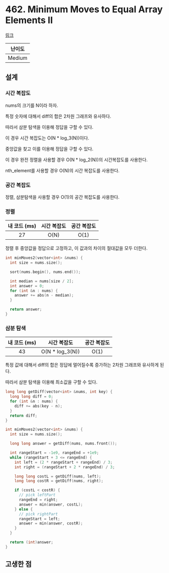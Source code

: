 # 462. Minimum Moves to Equal Array Elements II

[링크](https://leetcode.com/problems/minimum-moves-to-equal-array-elements-ii/)

| 난이도 |
| :----: |
| Medium |

## 설계

### 시간 복잡도

nums의 크기를 N이라 하자.

특정 숫자에 대해서 diff의 합은 2차원 그래프와 유사하다.

따라서 삼분 탐색을 이용해 정답을 구할 수 있다.

이 경우 시간 복잡도는 O(N \* log_3(N))이다.

중앙값을 찾고 이를 이용해 정답을 구할 수 있다.

이 경우 완전 정렬을 사용할 경우 O(N \* log_2(N))의 시간복잡도를 사용한다.

nth_element를 사용할 경우 O(N)의 시간 복잡도를 사용한다.

### 공간 복잡도

정렬, 삼분탐색을 사용할 경우 O(1)의 공간 복잡도를 사용한다.

### 정렬

| 내 코드 (ms) | 시간 복잡도 | 공간 복잡도 |
| :----------: | :---------: | :---------: |
|      27      |    O(N)     |    O(1)     |

정렬 후 중앙값을 정답으로 고정하고, 이 값과의 차이의 절대값을 모두 더한다.

```cpp
int minMoves2(vector<int> &nums) {
  int size = nums.size();

  sort(nums.begin(), nums.end());

  int median = nums[size / 2];
  int answer = 0;
  for (int &n : nums) {
    answer += abs(n - median);
  }

  return answer;
}
```

### 삼분 탐색

| 내 코드 (ms) |   시간 복잡도    | 공간 복잡도 |
| :----------: | :--------------: | :---------: |
|      43      | O(N \* log_3(N)) |    O(1)     |

특정 값에 대해서 diff의 합은 정답에 멀어질수록 증가하는 2차원 그래프와 유사하게 된다.

따라서 삼분 탐색을 이용해 최소값을 구할 수 있다.

```cpp
long long getDiff(vector<int> &nums, int key) {
  long long diff = 0;
  for (int &n : nums) {
    diff += abs(key - n);
  }
  return diff;
}

int minMoves2(vector<int> &nums) {
  int size = nums.size();

  long long answer = getDiff(nums, nums.front());

  int rangeStart = -1e9, rangeEnd = +1e9;
  while (rangeStart + 3 <= rangeEnd) {
    int left = (2 * rangeStart + rangeEnd) / 3;
    int right = (rangeStart + 2 * rangeEnd) / 3;

    long long costL = getDiff(nums, left);
    long long costR = getDiff(nums, right);

    if (costL < costR) {
      // pick leftPart
      rangeEnd = right;
      answer = min(answer, costL);
    } else {
      // pick rightPart
      rangeStart = left;
      answer = min(answer, costR);
    }
  }

  return (int)answer;
}
```

## 고생한 점

